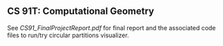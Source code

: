 ## CS 91T: Computational Geometry

See _CS91_FinalProjectReport.pdf_ for final report and the associated code files to run/try circular partitions visualizer. 
